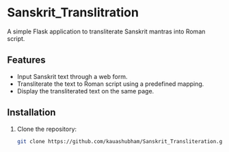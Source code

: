 # Sanskrit_Translitration

A simple Flask application to transliterate Sanskrit mantras into Roman script.

## Features

- Input Sanskrit text through a web form.
- Transliterate the text to Roman script using a predefined mapping.
- Display the transliterated text on the same page.

## Installation

1. Clone the repository:
   ```bash
   git clone https://github.com/kauashubham/Sanskrit_Transliteration.git
